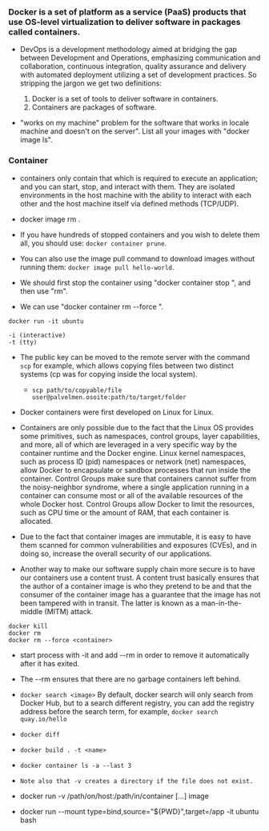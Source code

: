 ### Docker is a set of platform as a service (PaaS) products that use OS-level virtualization to deliver software in packages called containers.

* DevOps is a development methodology aimed at bridging the gap between Development and Operations, emphasizing communication and collaboration, continuous integration, quality assurance and delivery with automated deployment utilizing a set of development practices.
 So stripping the jargon we get two definitions:
	1. Docker is a set of tools to deliver software in containers.
	2. Containers are packages of software.

* "works on my machine" problem for the software that works in locale machine and doesn't on the server".
   List all your images with "docker image ls".

### Container

* containers only contain that which is required to execute an application; and you can start, stop, and interact with them. They are isolated environments in the host machine with the ability to interact with each other and the host machine itself via defined methods (TCP/UDP).

* docker image rm <imageid>.

* If you have hundreds of stopped containers and you wish to delete them all, you should use: `docker container prune`.

* You can also use the image pull command to download images without running them: `docker image pull hello-world`.

* We should first stop the container using "docker container stop <image>", and then use "rm".

* We can use "docker container rm --force <iamgename>".

```
docker run -it ubuntu

-i (interactive)
-t (tty)
```

* The public key can be moved to the remote server with the command `scp` for example, which allows copying files between two distinct systems (cp was for copying inside the local system). 

	* `scp path/to/copyable/file user@palvelmen.osoite:path/to/target/folder`

* Docker containers were first developed on Linux for Linux.

* Containers are only possible due to the fact that the Linux OS provides some primitives, such as namespaces, control groups, layer capabilities, and more, all of which are leveraged in a very specific way by the container runtime and the Docker engine. Linux kernel namespaces, such as process ID (pid) namespaces or network (net) namespaces, allow Docker to encapsulate or sandbox processes that run inside the container. Control Groups make sure that containers cannot suffer from the noisy-neighbor syndrome, where a single application running in a container can consume most or all of the available resources of the whole Docker host. Control Groups allow Docker to limit the resources, such as CPU time or the amount of RAM, that each container is allocated.

* Due to the fact that container images are immutable, it is easy to have them scanned for common vulnerabilities and exposures (CVEs), and in doing so, increase the overall security of our applications.

* Another way to make our software supply chain more secure is to have our containers use a content trust. A content trust basically ensures that the author of a container image is who they pretend to be and that the consumer of the container image has a guarantee that the image has not been tampered with in transit. The latter is known as a man-in-the-middle (MITM) attack.

```
docker kill
docker rm 
docker rm --force <container>
```
* start process with -it and add --rm in order to remove it automatically after it has exited. 

* The --rm ensures that there are no garbage containers left behind.

* `docker search <image>` By default, docker search will only search from Docker Hub, but to a search different registry, you can add the registry address before the search term, for example, `docker search quay.io/hello`

* `docker diff`
* `docker build . -t <name>`
* `docker container ls -a --last 3`
* `Note also that -v creates a directory if the file does not exist.`
 
* docker run -v /path/on/host:/path/in/container [...] image
* docker run --mount type=bind,source="${PWD}",target=/app -it ubuntu bash 	




